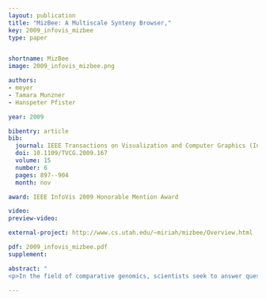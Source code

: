 ```yaml
---
layout: publication
title: "MizBee: A Multiscale Synteny Browser,"
key: 2009_infovis_mizbee
type: paper


shortname: MizBee
image: 2009_infovis_mizbee.png

authors:
- meyer
- Tamara Munzner
- Hanspeter Pfister

year: 2009

bibentry: article
bib:
  journal: IEEE Transactions on Visualization and Computer Graphics (InfoVis '09)
  doi: 10.1109/TVCG.2009.167
  volume: 15
  number: 6
  pages: 897--904
  month: nov

award: IEEE InfoVis 2009 Honorable Mention Award

video: 
preview-video:

external-project: http://www.cs.utah.edu/~miriah/mizbee/Overview.html

pdf: 2009_infovis_mizbee.pdf
supplement:

abstract: "
<p>In the field of comparative genomics, scientists seek to answer questions about evolution and genomic function by comparing the genomes of species to find regions of shared sequences. Conserved syntenic blocks are an important biological data abstraction for indicating regions of shared sequences. The goal of this work is to show multiple types of relationships at multiple scales in a way that is visually comprehensible in accordance with known perceptual principles. We present a task analysis for this domain where the fundamental questions asked by biologists can be understood by a characterization of relationships into the four types of proximity/location, size, orientation, and similarity/strength, and the four scales of genome, chromosome, block, and genomic feature. We also propose a new taxonomy of the design space for visually encoding conservation data. We present MizBee, a multiscale synteny browser with the unique property of providing interactive side-by-side views of the data across the range of scales supporting exploration of all of these relationship types. We conclude with case studies from two biologists who used MizBee to augment their previous automatic analysis work flow, providing anecdotal evidence about the efficacy oft he system for the visualization of syntenic data, the analysis of conservation relationships, and the communication of scientific insights.</p>"

---
```


